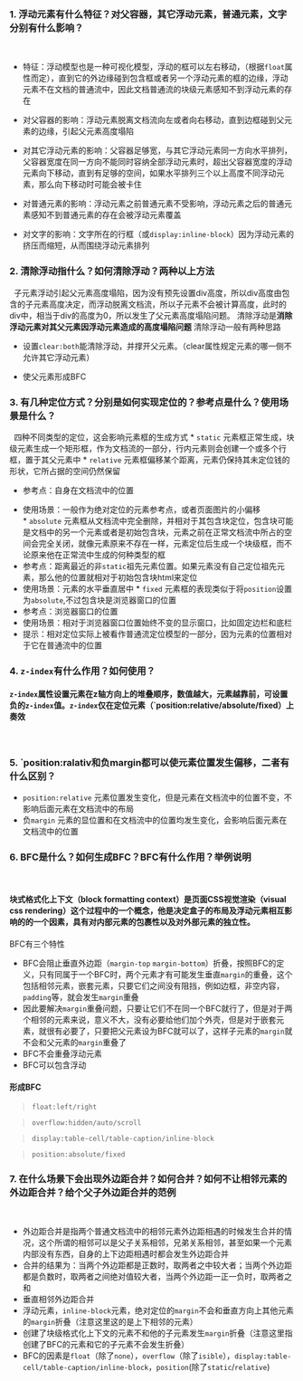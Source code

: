 ### 1. 浮动元素有什么特征？对父容器，其它浮动元素，普通元素，文字分别有什么影响？
 
  * 特征：浮动模型也是一种可视化模型，浮动的框可以左右移动，（根据`float`属性而定），直到它的外边缘碰到包含框或者另一个浮动元素的框的边缘，浮动元素不在文档的普通流中，因此文档普通流的块级元素感知不到浮动元素的存在
  
  * 对父容器的影响：浮动元素脱离文档流向左或者向右移动，直到边框碰到父元素的边缘，引起父元素高度塌陷
  
  * 对其它浮动元素的影响：父容器足够宽，与其它浮动元素同一方向水平排列，父容器宽度在同一方向不能同时容纳全部浮动元素时，超出父容器宽度的浮动元素向下移动，直到有足够的空间，如果水平排列三个以上高度不同浮动元素，那么向下移动时可能会被卡住
  
  * 对普通元素的影响：浮动元素之前普通元素不受影响，浮动元素之后的普通元素感知不到普通元素的存在会被浮动元素覆盖
  
  * 对文字的影响：文字所在的行框（或`display:inline-block`）因为浮动元素的挤压而缩短，从而围绕浮动元素排列
 
### 2. 清除浮动指什么？如何清除浮动？两种以上方法
 
子元素浮动引起父元素高度塌陷，因为没有预先设置div高度，所以div高度由包含的子元素高度决定，而浮动脱离文档流，所以子元素不会被计算高度，此时的div中，相当于div的高度为0，所以发生了父元素高度塌陷问题。 
清除浮动是**消除浮动元素对其父元素因浮动元素造成的高度塌陷问题**
清除浮动一般有两种思路

  * 设置`clear:both`能清除浮动，并撑开父元素。（clear属性规定元素的哪一侧不允许其它浮动元素）
  
  * 使父元素形成BFC
 
### 3. 有几种定位方式？分别是如何实现定位的？参考点是什么？使用场景是什么？
 
四种不同类型的定位，这会影响元素框的生成方式
* `static` 元素框正常生成，块级元素生成一个矩形框，作为文档流的一部分，行内元素则会创建一个或多个行框，置于其父元素中
* `relative` 元素框偏移某个距离，元素仍保持其未定位钱的形状，它所占据的空间仍然保留
  - 参考点：自身在文档流中的位置
  * 使用场景：一般作为绝对定位的元素参考点，或者页面图片的小偏移
* `absolute` 元素框从文档流中完全删除，并相对于其包含块定位，包含块可能是文档中的另一个元素或者是初始包含块，元素之前在正常文档流中所占的空间会完全关闭，就像元素原来不存在一样，元素定位后生成一个块级框，而不论原来他在正常流中生成的何种类型的框
  * 参考点：距离最近的非`static`祖先元素位置。如果元素没有自己定位祖先元素，那么他的位置就相对于初始包含块html来定位
  * 使用场景：元素的水平垂直居中
* `fixed` 元素框的表现类似于将`position`设置为`absolute`,不过包含块是浏览器窗口的位置
  * 参考点：浏览器窗口的位置
  * 使用场景：相对于浏览器窗口位置始终不变的显示窗口，比如固定边栏和底栏
  * 提示：相对定位实际上被看作普通流定位模型的一部分，因为元素的位置相对于它在普通流中的位置
  
### 4. `z-index`有什么作用？如何使用？
#### `z-index`属性设置元素在z轴方向上的堆叠顺序，数值越大，元素越靠前，可设置负的`z-index`值。`z-index`仅在定位元素（`position:relative/absolute/fixed）上奏效
 
### 5. `position:ralativ和负margin都可以使元素位置发生偏移，二者有什么区别？

* `position:relative` 元素位置发生变化，但是元素在文档流中的位置不变，不影响后面元素在文档流中的布局
* 负`margin` 元素的显位置和在文档流中的位置均发生变化，会影响后面元素在文档流中的位置

###  6. BFC是什么？如何生成BFC？BFC有什么作用？举例说明
 
#### 块式格式化上下文（block formatting context）是页面CSS视觉渲染（visual css rendering）这个过程中的一个概念，他是决定盒子的布局及浮动元素相互影响的的一个因素，具有对内部元素的包裹性以及对外部元素的独立性。
BFC有三个特性
  * BFC会阻止垂直外边距（`margin-top` `margin-bottom`）折叠，按照BFC的定义，只有同属于一个BFC时，两个元素才有可能发生垂直`margin`的重叠，这个包括相邻元素，嵌套元素，只要它们之间没有阻挡，例如边框，非空内容，`padding`等，就会发生`margin`重叠
  * 因此要解决`margin`重叠问题，只要让它们不在同一个BFC就行了，但是对于两个相邻的元素来说，意义不大，没有必要给他们加个外壳，但是对于嵌套元素，就很有必要了，只要把父元素设为BFC就可以了，这样子元素的`margin`就不会和父元素的`margin`重叠了
  * BFC不会重叠浮动元素
  * BFC可以包含浮动
  
  #### 形成BFC
  
>`float:left/right`

>`overflow:hidden/auto/scroll`

>`display:table-cell/table-caption/inline-block`

>`position:absolute/fixed`

    
### 7. 在什么场景下会出现外边距合并？如何合并？如何不让相邻元素的外边距合并？给个父子外边距合并的范例
 
* 外边距合并是指两个普通文档流中的相邻元素外边距相遇的时候发生合并的情况，这个所谓的相邻可以是父子关系相邻，兄弟关系相邻，甚至如果一个元素内部没有东西，自身的上下边距相遇时都会发生外边距合并
* 合并的结果为：当两个外边距都是正数时，取两者之中较大者；当两个外边距都是负数时，取两者之间绝对值较大者，当两个外边距一正一负时，取两者之和
* 垂直相邻外边距合并
* 浮动元素，`inline-block`元素，绝对定位的`margin`不会和垂直方向上其他元素的`margin`折叠（注意这里这的是上下相邻的元素）
* 创建了块级格式化上下文的元素不和他的子元素发生`margin`折叠（注意这里指创建了BFC的元素和它的子元素不会发生折叠）
* BFC的因素是`float`（除了`none`），`overflow`（除了`isible`），`display:table-cell/table-caption/inline-block`，`position`(除了`static`/`relative`)
